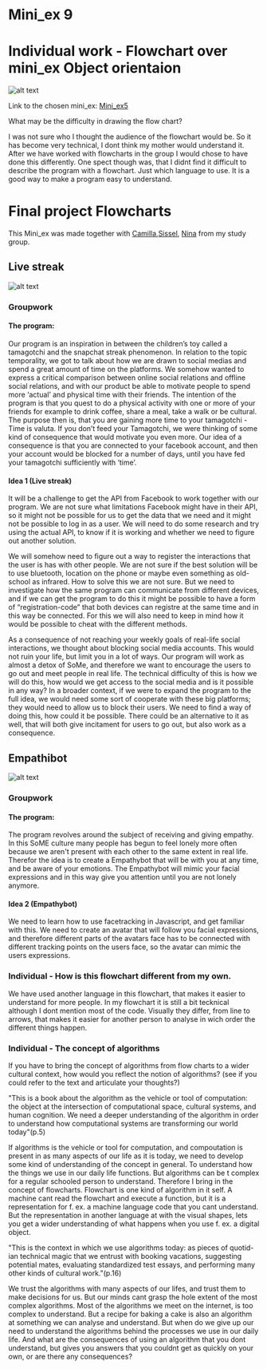 
# Mini_ex 9

# Individual work - Flowchart over mini_ex Object orientaion

![alt text](flowchartmini_ex5.jpg)

Link to the chosen mini_ex:
 [Mini_ex5](https://github.com/estermarieAA/Mini-exercises/tree/gh-pages/mini_ex5/empty-example)

What may be the difficulty in drawing the flow chart?

I was not sure who I thought the audience of the flowchart would be. So it has become very technical, I dont think my mother would understand it. After we have worked with flowcharts in the group I would chose to have done this differently. One spect though was, that I didnt find it difficult to describe the program with a flowchart. Just which language to use. It is a good way to make a program easy to understand. 

# Final project Flowcharts 
This Mini_ex was made together with [Camilla](https://github.com/CamillaMondrup),[Sissel](https://github.com/sisselrll), [Nina](https://github.com/nborgbjerg)  from my study group.


## Live streak

![alt text](livestreak.jpg)

### Groupwork

#### The program: 
Our program is an inspiration in between the children’s toy called a tamagotchi and  the snapchat streak phenomenon. In relation to the topic temporality, we got to talk about how we are drawn to social medias and spend a great amount of time on the platforms. We somehow wanted to express a critical comparison  between online social relations and offline social relations, and  with our product be able to motivate people to spend more ‘actual’ and  physical time with their friends. The intention of the program is that you quest to do a physical activity with one or more of your friends for example to drink coffee, share a meal, take a walk or be cultural. The purpose then is, that you are gaining more time to your tamagotchi - Time is valuta. If you don’t feed your Tamagotchi, we were thinking of some kind of consequence that would motivate you even more. Our idea of a consequence is that you are connected to your facebook account, and then your account would be blocked for a number of days, until you have fed your tamagotchi sufficiently with ‘time’. 

#### Idea 1 (Live streak)

It will be a challenge to get the API from Facebook to work together with our program. We are not sure what limitations Facebook might have in their API, so it might not be possible for us to get the data that we need and it might not be possible to log in as a user. We will need to do some research and try using the actual API, to know if it is working and whether we need to figure out another solution. 

We will somehow need to figure out a way to register the interactions that the user is has with other people. We are not sure if the best solution will be to use bluetooth, location on the phone or maybe even something as old-school as infrared. How to solve this we are not sure. But we need to investigate how the same program can communicate from different devices, and if we can get the program to do this it might be possible to have a form of “registration-code” that both devices can registre at the same time and in this way be connected. For this we will also need to keep in mind how it would be possible to cheat with the different methods.
 
As a consequence of not reaching your weekly goals of real-life social interactions, we thought about blocking social media accounts. This would not ruin your life, but limit you in a lot of ways. Our program will work as almost a detox of SoMe, and therefore we want to encourage the users to go out and meet people in real life. The technical difficulty of this is how we will do this, how would we get access to the social media and is it possible in any way? In a broader context, if we were to expand the program to the full idea, we would need some sort of cooperate with these big platforms; they would need to allow us to block their users. We need to find a way of doing this, how could it be possible. There could be an alternative to it as well, that will both give incitament for users to go out, but also work as a consequence.


## Empathibot

![alt text](empathibot.jpg)

### Groupwork

#### The program:
The program revolves around the subject of receiving and giving empathy. In this SoME culture many people has begun to feel lonely more often because we aren't present with each other to the same extent in real life. Therefor the idea is to create a Empathybot that will be with you at any time, and be aware of your emotions. The Empathybot will mimic your facial expressions and in this way give you attention until you are not lonely anymore. 

#### Idea 2 (Empathybot)

We need to learn how to use facetracking in Javascript, and get familiar with this. We need to create an avatar that will follow you facial expressions, and therefore different parts of the avatars face has to be connected with different tracking points on the users face, so the avatar can mimic the users expressions. 

### Individual - How is this flowchart different from my own. 

We have used another language in this flowchart, that makes it easier to understand for more people. In my flowchart it is still a bit tecknical although I dont mention most of the code. Visually they differ, from line to arrows, that makes it easier for another person to analyse in wich order the different things happen.

### Individual - The concept of algorithms

If you have to bring the concept of algorithms from flow charts to a wider cultural context, how would you reflect the notion of algorithms? (see if you could refer to the text and articulate your thoughts?)



"This is a book about the algorithm as the vehicle or tool of computation: the object at the intersection of computational space, cultural systems, and human cognition. We need a deeper understanding of the algorithm in order to understand how computational systems are transforming our world today"(p.5)

If algorithms is the vehicle or tool for computation, and compoutation is present in as many aspects of our life as it is today, we need to develop some kind of understanding of the concept in general. To understand how the things we use in our daily life functions. But algorithms can be t complex for a regular schooled person to understand. Therefore I bring in the concept of flowcharts. Flowchart is one kind of algorithm in it self. A machine cant read the flowchart and execute a function, but it is a representation for f. ex. a machine language code that you cant understand. But the representation in another language at with the visual shapes, lets you get a wider understanding of what happens when you use f. ex. a digital object. 

"This is the context in which we use algorithms today: as pieces of quotid- ian technical magic that we entrust with booking vacations, suggesting potential mates, evaluating standardized test essays, and performing many other kinds of cultural work."(p.16)

We trust the algorithms with many aspects of our lifes, and trust them to make decisions for us. But our minds cant grasp the hole extent of the most complex algorithms. Most of the algorithms we meet on the internet, is too complex to understand. But a recipe for baking a cake is also an algorithm at something we can analyse and understand. But when do we give up our need to understand the algorithms behind the processes we use in our daily life. And what are the consequences of using an algorithm that you dont understand, but gives you answers that you couldnt get as quickly on your own, or are there any consequences?
